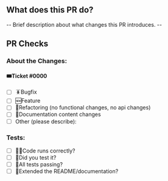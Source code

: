 ## What does this PR do?
-- Brief description about what changes this PR introduces. --

## PR Checks
### About the Changes:

#### 🎟️Ticket #0000
- [ ] 🪳Bugfix
- [ ] 🆕Feature
- [ ] 🔁Refactoring (no functional changes, no api changes)
- [ ] 📃Documentation content changes
- [ ] Other (please describe):

### Tests:
- [ ] 🏃‍♂️Code runs correctly?
- [ ] 🛂Did you test it?
- [ ] 🧪All tests passing?
- [ ] 📃Extended the README/documentation?
